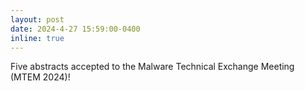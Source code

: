```yaml
---
layout: post
date: 2024-4-27 15:59:00-0400
inline: true
---
```

Five abstracts accepted to the Malware Technical Exchange Meeting (MTEM 2024)!